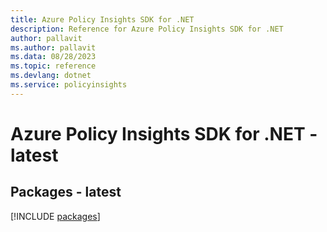 ```yaml
---
title: Azure Policy Insights SDK for .NET
description: Reference for Azure Policy Insights SDK for .NET
author: pallavit
ms.author: pallavit
ms.data: 08/28/2023
ms.topic: reference
ms.devlang: dotnet
ms.service: policyinsights
---
```

# Azure Policy Insights SDK for .NET - latest
## Packages - latest
[!INCLUDE [packages](policy-insights-index.md)]